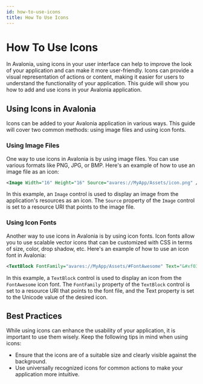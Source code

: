 ```yaml
---
id: how-to-use-icons
title: How To Use Icons
---
```



# How To Use Icons

In Avalonia, using icons in your user interface can help to improve the look of your application and can make it more user-friendly. Icons can provide a visual representation of actions or content, making it easier for users to understand the functionality of your application. This guide will show you how to add and use icons in your Avalonia application.


## Using Icons in Avalonia
Icons can be added to your Avalonia application in various ways. This guide will cover two common methods: using image files and using icon fonts.

### Using Image Files
One way to use icons in Avalonia is by using image files. You can use various formats like PNG, JPG, or BMP. Here's an example of how to use an image file as an icon:

```xml
<Image Width="16" Height="16" Source="avares://MyApp/Assets/icon.png" />
```

In this example, an `Image` control is used to display an image from the application's resources as an icon. The `Source` property of the `Image` control is set to a resource URI that points to the image file.

### Using Icon Fonts

Another way to use icons in Avalonia is by using icon fonts. Icon fonts allow you to use scalable vector icons that can be customized with CSS in terms of size, color, drop shadow, etc. Here's an example of how to use an icon font in Avalonia:

```xml
<TextBlock FontFamily="avares://MyApp/Assets/#FontAwesome" Text="&#xf030;" />
```

In this example, a `TextBlock` control is used to display an icon from the `FontAwesome` icon font. The `FontFamily` property of the `TextBlock` control is set to a resource URI that points to the font file, and the Text property is set to the Unicode value of the desired icon.

## Best Practices

While using icons can enhance the usability of your application, it is important to use them wisely. Keep the following tips in mind when using icons:

* Ensure that the icons are of a suitable size and clearly visible against the background.
* Use universally recognized icons for common actions to make your application more intuitive.